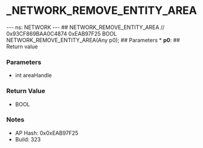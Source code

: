 # _NETWORK_REMOVE_ENTITY_AREA

--- ns: NETWORK --- ## NETWORK_REMOVE_ENTITY_AREA  // 0x93CF869BAA0C4874 0xEAB97F25 BOOL NETWORK_REMOVE_ENTITY_AREA(Any p0);   ## Parameters * **p0**:  ## Return value

### Parameters
* int areaHandle

### Return Value
* BOOL

### Notes
* AP Hash: 0x0xEAB97F25
* Build: 323

